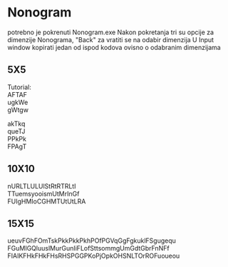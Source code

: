 # Nonogram
potrebno je pokrenuti Nonogram.exe
Nakon pokretanja tri su opcije za dimenzije Nonograma, "Back" za vratiti se na odabir dimenzija
U Input window kopirati jedan od ispod kodova ovisno o odabranim dimenzijama

## 5X5
  Tutorial:  
  AFTAF  
  ugkWe  
  gWtgw  

akTkq  
queTJ  
PPkPk  
FPAgT  

## 10X10

nURLTLULUlStRtRTRLtI  
TTuemsyooismUtMrInGf  
FUIgHMIoCGHMTUtUtLRA  

## 15X15

ueuvFGhFOmTskPkkPkkPkhPOfPGVqGgFgkuklFSgugequ  
FGuMIGQluuslMurGunIiFLofSttsommgUmGdtGbrFnNFf  
FIAIKFHkFHkFHsRHSPGGPKoPjOpkOHSNLTOrROFuoueou  
